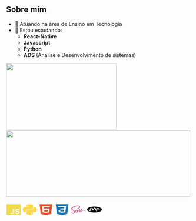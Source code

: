 ## Sobre mim

- 💼 Atuando na área de Ensino em Tecnologia
- 📖 Estou estudando:
  * __React-Native__
  * __Javascript__
  * __Python__
  * __ADS__ (Analise e Desenvolvimento de sistemas)
<div>
  <img height="180em" width="300cm" src="https://github-readme-stats.vercel.app/api?username=ARibeiroC&show_icons=true&theme=dark">
  <img height="180em" width="500cm" src="https://github-readme-stats.vercel.app/api/top-langs/?username=ARibeiroC&layout=compact">
</div>
<div style="display: inline_block"><br>
 <img align="center" alt="Ribeiro-JS" height="30" width="40" src="https://raw.githubusercontent.com/devicons/devicon/master/icons/javascript/javascript-plain.svg">
 <img align="center" alt="Ribeiro-JS" height="30" width="40" src="https://raw.githubusercontent.com/devicons/devicon/master/icons/python/python-plain.svg">
 <img align="center" alt="Ribeiro-JS" height="30" width="40" src="https://raw.githubusercontent.com/devicons/devicon/master/icons/html5/html5-plain.svg">
 <img align="center" alt="Ribeiro-JS" height="30" width="40" src="https://raw.githubusercontent.com/devicons/devicon/master/icons/css3/css3-plain.svg">
 <img align="center" alt="Ribeiro-JS" height="30" width="40" src="https://raw.githubusercontent.com/devicons/devicon/master/icons/sass/sass-original.svg">
 <img align="center" alt="Ribeiro-JS" height="30" width="40" src="https://raw.githubusercontent.com/devicons/devicon/master/icons/php/php-plain.svg">
</div>
